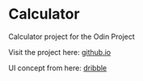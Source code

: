 # Calculator
Calculator project for the Odin Project

Visit the project here: [github.io](https://billi0ns.github.io/calculator/)

UI concept from here: [dribble](https://dribbble.com/shots/9157457--Nuemorphism-Calculator-UI)